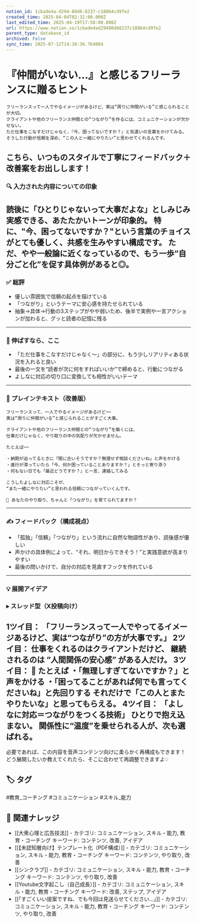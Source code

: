```yaml
---
notion_id: 1cbade4a-d294-80d6-8237-c18864cd9fe2
created_time: 2025-04-04T02:32:00.000Z
last_edited_time: 2025-04-19T17:58:00.000Z
url: https://www.notion.so/1cbade4ad29480d68237c18864cd9fe2
parent_type: database_id
archived: False
sync_time: 2025-07-12T14:38:36.764004
---
```


# 『仲間がいない…』と感じるフリーランスに贈るヒント

```plain text
フリーランスって一人でやるイメージがあるけど、実は“周りに仲間がいる”と感じられることが大切。
クライアントや他のフリーランス仲間との“つながり”を作るには、コミュニケーションが欠かせない。
ただ仕事をこなすだけじゃなく、『今、困ってないですか？』と気遣いの言葉をかけてみる。
そうした行動が信頼を深め、“この人と一緒にやりたい”と思わせてくれるんです。
```
こちら、いつものスタイルで丁寧にフィードバック＋改善案をお出しします！
---
### 🔍 入力された内容についての印象
読後に「ひとりじゃないって大事だよな」としみじみ実感できる、あたたかいトーンが印象的。
特に、"今、困ってないですか？"という言葉のチョイスがとても優しく、共感を生みやすい構成です。
ただ、やや一般論に近くなっているので、もう一歩“自分ごと化”を促す具体例があると◎。
---
### ✅ 総評
- 優しい雰囲気で信頼の起点を描けている
- 「つながり」というテーマに安心感を持たせられている
- 抽象→具体→行動の3ステップがやや弱いため、後半で実例や一言アクションが加わると、グッと読者の記憶に残る
---
### 🧭 伸ばすなら、ここ
- 「ただ仕事をこなすだけじゃなく〜」の部分に、もう少しリアリティある状況を入れると良い
- 最後の一文を“読者が次に何をすればいいか”で締めると、行動につながる
- よしなに対応の切り口に変換しても相性がいいテーマ
---
### 📝 プレインテキスト（改善版）
```plain text
フリーランスって、一人でやるイメージがあるけど──
実は“周りに仲間がいる”と感じられることがすごく大事。

クライアントや他のフリーランス仲間との“つながり”を築くには、
仕事だけじゃなく、やり取りの中の気配りが欠かせません。

たとえば──

・納期が迫ってるときに「間に合いそうですか？無理せず相談くださいね」と声をかける
・進行が滞っていたら「今、何か困っていることありますか？」とそっと寄り添う
・何もない日でも「最近どうですか？」と一言、連絡してみる

こうしたよしなに対応こそが、
“また一緒にやりたい”と思われる信頼につながっていくんです。

📌 あなたのやり取り、ちゃんと「つながり」を育てられてますか？
```
---
### ✍️ フィードバック（構成視点）
- 「孤独」「信頼」「つながり」という流れに自然な物語性があり、読後感が優しい
- 声かけの具体例によって、“それ、明日からできそう！”と実践意欲が高まりやすい
- 最後の問いかけで、自分の対応を見直すフックを作れている
---
### 💡 展開アイデア
### ▸ スレッド型（X投稿向け）
1ツイ目：
「フリーランスって一人でやってるイメージあるけど、実は“つながり”の方が大事です。」
2ツイ目：
仕事をくれるのはクライアントだけど、
継続されるのは “人間関係の安心感” がある人だけ。
3ツイ目：
📌 たとえば
・「無理しすぎてないですか？」と声をかける
・「困ってることがあれば何でも言ってくださいね」と先回りする
それだけで「この人とまたやりたいな」と思ってもらえる。
4ツイ目：
「よしなに対応＝つながりをつくる技術」
ひとりで抱え込まない。
関係性に“温度”を乗せられる人が、次も選ばれる。
---
必要であれば、この内容を音声コンテンツ向けに柔らかく再構成もできます！
どう展開したいか教えてくれたら、そこに合わせて再調整できますよ💡

## 🏷️ タグ
#教育_コーチング #コミュニケーション #スキル_能力

## 🔗 関連ナレッジ
- [[大衆心理と広告技法]] - カテゴリ: コミュニケーション, スキル・能力, 教育・コーチング キーワード: コンテンツ, 改善, アイデア
- [[【未認知層向け】テンプレート化（PDF構成）]] - カテゴリ: コミュニケーション, スキル・能力, 教育・コーチング キーワード: コンテンツ, やり取り, 改善
- [[シンクラブ]] - カテゴリ: コミュニケーション, スキル・能力, 教育・コーチング キーワード: コンテンツ, やり取り, 改善
- [[Youtube文字起こし（自己成長）]] - カテゴリ: コミュニケーション, スキル・能力, 教育・コーチング キーワード: 改善, ステップ, アイデア
- [[「すごくいい提案ですね、でも今回は見送らせてください…」]] - カテゴリ: コミュニケーション, スキル・能力, 教育・コーチング キーワード: コンテンツ, やり取り, 改善
